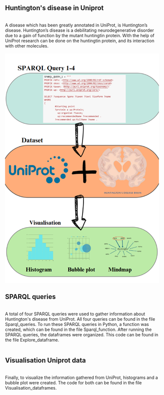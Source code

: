 ## Huntington's disease in Uniprot
<br>
A disease which has been greatly annotated in UniProt, is Huntington’s disease. Huntington’s disease is a debilitating neurodegenerative disorder due to a gain of function by the mutant huntingtin protein. 
With the help of UniProt research can be done on the huntingtin protein, and its interaction with other molecules. 
<br>
<br>
<img src ="Timelineproject.png" >
<br>

## SPARQL queries
<br>
A total of four SPARQL queries were used to gather information about Huntington's disease from UniProt. All four queries can be found in the file Sparql_queries.
To run these SPARQL queries in Python, a function was created, which can be found in the file Sparql_function.
After running the SPARQL queries, the dataframes were organized. This code can be found in the file Explore_dataframe.
<br>
<br>

## Visualisation Uniprot data
<br>
Finally, to visualize the information gathered from UniProt, histograms and a bubble plot were created. The code for both can be found in the file Visualisation_dataframes.



